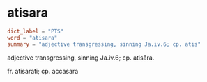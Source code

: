 # atisara

``` toml
dict_label = "PTS"
word = "atisara"
summary = "adjective transgressing, sinning Ja.iv.6; cp. atis"
```

adjective transgressing, sinning Ja.iv.6; cp. atisāra.

fr. atisarati; cp. accasara

